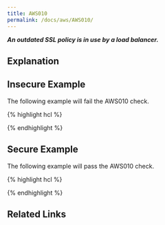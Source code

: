 ```yaml
---
title: AWS010
permalink: /docs/aws/AWS010/
---
```


***An outdated SSL policy is in use by a load balancer.***

## Explanation





## Insecure Example

The following example will fail the AWS010 check.

{% highlight hcl %}



{% endhighlight %}

## Secure Example

The following example will pass the AWS010 check.

{% highlight hcl %}



{% endhighlight %}

## Related Links


